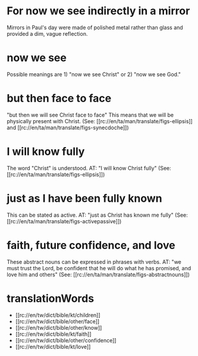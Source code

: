 # For now we see indirectly in a mirror

Mirrors in Paul's day were made of polished metal rather than glass and provided a dim, vague reflection.

# now we see

Possible meanings are 1) "now we see Christ" or 2) "now we see God."

# but then face to face

"but then we will see Christ face to face" This means that we will be physically present with Christ. (See: [[rc://en/ta/man/translate/figs-ellipsis]] and [[rc://en/ta/man/translate/figs-synecdoche]])

# I will know fully

The word "Christ" is understood. AT: "I will know Christ fully" (See: [[rc://en/ta/man/translate/figs-ellipsis]])

# just as I have been fully known

This can be stated as active. AT: "just as Christ has known me fully" (See: [[rc://en/ta/man/translate/figs-activepassive]])

# faith, future confidence, and love

These abstract nouns can be expressed in phrases with verbs. AT: "we must trust the Lord, be confident that he will do what he has promised, and love him and others" (See: [[rc://en/ta/man/translate/figs-abstractnouns]])

# translationWords

* [[rc://en/tw/dict/bible/kt/children]]
* [[rc://en/tw/dict/bible/other/face]]
* [[rc://en/tw/dict/bible/other/know]]
* [[rc://en/tw/dict/bible/kt/faith]]
* [[rc://en/tw/dict/bible/other/confidence]]
* [[rc://en/tw/dict/bible/kt/love]]